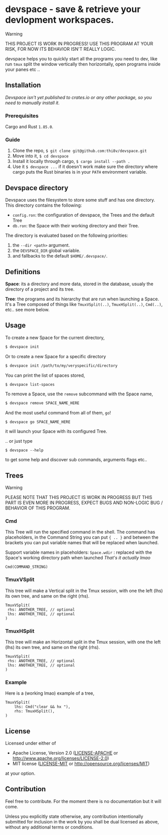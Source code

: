 # devspace - save & retrieve your devlopment workspaces.

> [!WARNING]
> THIS PROJECT IS WORK IN PROGRESS! USE THIS PROGRAM AT YOUR RISK, FOR NOW ITS
> BEHAVIOR ISN'T REALLY LOGIC.

devspace helps you to quickly start all the programs you need to dev, like run
`tmux` split the window vertically then horizontally, open programs inside your
panes etc ..

## Installation

_Devspace isn't yet published to crates.io or any other package, so you need to
manually install it._

### Prerequisites

Cargo and Rust `1.85.0`.

### Guide

1. Clone the repo, `$ git clone git@github.com:thi8v/devspace.git`
2. Move into it, `$ cd devspace`
3. Install it locally through cargo, `$ cargo install --path .`
4. Use it `$ devspace ...` if it doesn't work make sure the directory where
   cargo puts the Rust binaries is in your `PATH` environment variable.

## Devspace directory

Devspace uses the filesystem to store some stuff and has one directory.
This directory contains the following:
- `config.ron`: the configuration of devspace, the Trees and the default Tree
- `db.ron`: the Space with their working directory and their Tree.

The directory is evaluated based on the following priorities:
1. the `--dir <path>` argument.
2. the `DEVSPACE_DIR` global variable.
3. and fallbacks to the default `$HOME/.devspace/`.

## Definitions

**Space**: its a directory and more data, stored in the database, usualy the
directory of a project and its tree.

**Tree**: the programs and its hierarchy that are run when launching a Space.
It's a Tree composed of things like `TmuxVSplit(..)`, `TmuxHSplit(..)`,
`Cmd(..)`, etc.. see more below.

## Usage

To create a new Space for the current directory,
```sh
$ devspace init
```

Or to create a new Space for a specific directory

```sh
$ devspace init /path/to/my/veryspecific/directory
```

You can print the list of spaces stored,
```sh
$ devspace list-spaces
```

To remove a Space, use the `remove` subcommand with the Space name,
```sh
$ devspace remove SPACE_NAME_HERE
```

And the most useful command from all of them, `go`!
```
$ devspace go SPACE_NAME_HERE
```
it will launch your Space with its configured Tree. 

.. or just type
```
$ devspace --help
```
to get some help and discover sub commands, arguments flags etc..

## Trees

> [!WARNING]
> PLEASE NOTE THAT THIS PROJECT IS WORK IN PROGRESS BUT THIS PART IS EVEN MORE
> IN PROGRESS, EXPECT BUGS AND NON-LOGIC BUG / BEHAVIOR OF THIS PROGRAM.

### Cmd

This Tree will run the specified command in the shell. The command has
placeholders, in the Command String you can put `{ .. }` and between the
brackets you can put variable names that will be replaced when launched.

Support variable names in placeholders:
`Space.wdir` : replaced with the Space's working directory path when launched
 _That's it actually lmao_

```ron
Cmd(COMMAND_STRING)
```

### TmuxVSplit

This tree will make a Vertical split in the Tmux session, with one the left
(lhs) its own tree, and same on the right (rhs).

```ron
TmuxVSplit(
 rhs: ANOTHER_TREE, // optional
 lhs: ANOTHER_TREE, // optional
)
```

### TmuxHSplit

This tree will make an Horizontal split in the Tmux session, with one the left
(lhs) its own tree, and same on the right (rhs).

```ron
TmuxVSplit(
 rhs: ANOTHER_TREE, // optional
 lhs: ANOTHER_TREE, // optional
)
```


### Example

Here is a (working lmao) example of a tree,

```ron
TmuxVSplit(
    lhs: Cmd("clear && hx "),
    rhs: TmuxHSplit(),
)
```

## License

Licensed under either of
 * Apache License, Version 2.0 ([LICENSE-APACHE](LICENSE-APACHE) or http://www.apache.org/licenses/LICENSE-2.0)
 * MIT license ([LICENSE-MIT](LICENSE-MIT) or http://opensource.org/licenses/MIT)

at your option.

## Contribution

Feel free to contribute. For the moment there is no documentation but it will come.

Unless you explicitly state otherwise, any contribution intentionally submitted
for inclusion in the work by you shall be dual licensed as above, without any
additional terms or conditions.
